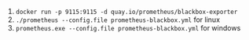 1.  `docker run -p 9115:9115 -d quay.io/prometheus/blackbox-exporter`
2.  `./prometheus --config.file prometheus-blackbox.yml` for linux
3.  `prometheus.exe --config.file prometheus-blackbox.yml` for windows
